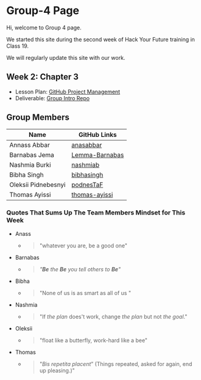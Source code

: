 # Group-4 Page

Hi, welcome to Group 4 page.

We started this site during the second week of Hack Your Future training in
Class 19.

We will regularly update this site with our work.

## Week 2: Chapter 3

- Lesson Plan:
  [GitHub Project Management](https://github.com/HackYourFutureBelgium/workflows/blob/master/lesson-plans/github-project-management.md)
- Deliverable:
  [Group Intro Repo](https://github.com/HackYourFutureBelgium/workflows/blob/master/deliverables/group-introduction-repo.md)

## Group Members

| Name                | GitHub Links                                        |
| ------------------- | --------------------------------------------------- |
| Annass Abbar        | [anasabbar](https://github.com/anasabbar)           |
| Barnabas Jema       | [Lemma-Barnabas](https://github.com/Lemma-Barnabas) |
| Nashmia Burki       | [nashmiab](https://github.com/nashmiab)             |
| Bibha Singh         | [bibhasingh](https://github.com/bibhasingh)         |
| Oleksii Pidnebesnyi | [podnesTaF](https://github.com/podnesTaF)           |
| Thomas Ayissi       | [thomas-ayissi](https://github.com/thomas-ayissi)   |

### Quotes That Sums Up The Team Members Mindset for This Week

- Anass
  - > "whatever you are, be a good one"
- Barnabas
  - > _"**Be** the **Be** you tell others to **Be**"_
- Bibha
  - > "None of us is as smart as all of us "
- Nashmia
  - > "If _the plan_ does't work, change _the plan_ but not _the goal_."
- Oleksii
  - > "float like a butterfly, work-hard like a bee"
- Thomas
  - > "_Bis repetita placent_” (Things repeated, asked for again, end up
    > pleasing.)"
